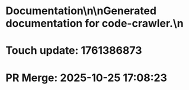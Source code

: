# Documentation\n\nGenerated documentation for code-crawler.\n

# Touch update: 1761386873

# PR Merge: 2025-10-25 17:08:23
